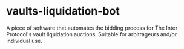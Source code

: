 # vaults-liquidation-bot
A piece of software that automates the bidding process for The Inter Protocol's vault liquidation auctions. Suitable for arbitrageurs and/or individual use. 
